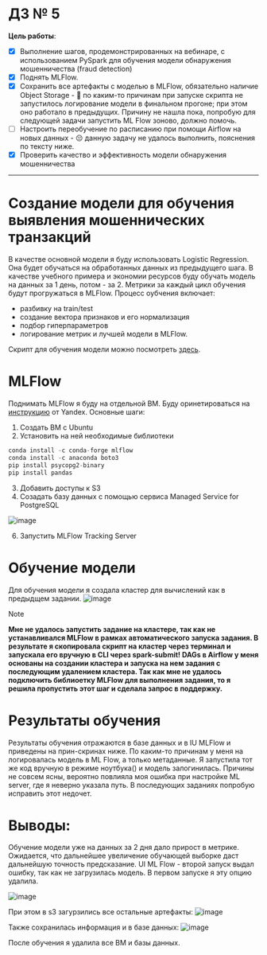 # ДЗ № 5
**Цель работы**:
- [x] Выполнение шагов, продемонстрированных на вебинаре, с использованием PySpark для обучения
модели обнаружения мошенничества (fraud detection) 
- [x] Поднять MLFlow. 
- [x] Сохранить все артефакты с моделью в MLFlow, обязательно наличие Object Storage - :thinking: по каким-то причинам при запуске скрипта не запустилось логирование модели в финальном прогоне; при этом оно работало в предыдущих. Причину не нашла пока, попробую для следующей задачи запустить ML Flow зоново, должно помочь.
- [ ] Настроить переобучение по расписанию при помощи Airflow на новых данных - :pensive: данную задачу не удалось выполнить, пояснения по тексту ниже.
- [x] Проверить качество и эффективность модели обнаружения мошенничества
<hr>

# Создание модели для обучения выявления мошеннических транзакций
В качестве основной модели я буду использовать Logistic Regression. Она будет обучаться на обработанных данных из предыдущего шага. В качестве учебного примера и экономии ресурсов буду обучать модель на данных за 1 день, потом - за 2. Метрики за каждый цикл обучения будут прогружаться в MLFlow. Процесс оубчения включает:
- разбивку на train/test
- создание вектора признаков и его нормализация
- подбор гиперпараметров
- логирование метрик и лучшей модели в MLFlow.
  
Скрипт для обучения модели можно посмотреть [здесь](https://github.com/shakhovak/MLOps_HW/blob/master/HW_5/model_train.py).

# MLFlow
Поднимать MLFlow я буду на отдельной ВМ. Буду оринетироваться на [инструкцию](https://cloud.yandex.ru/ru/docs/datasphere/tutorials/mlflow-datasphere#setup-mlflow) от Yandex. Основные шаги:
1. Создать ВМ с Ubuntu
2. Установить на ней необходимые библиотеки

```python 
conda install -c conda-forge mlflow
conda install -c anaconda boto3
pip install psycopg2-binary
pip install pandas
```
3. Добавить доступы к S3
4. Созадать базу данных с помощью сервиса Managed Service for PostgreSQL

![image](https://github.com/shakhovak/MLOps_HW/assets/89096305/31ef11dd-9f08-48c6-9a19-faa0d0a22932)

6. Запустить MLFlow Tracking Server 

# Обучение модели
Для обучения модели я создала кластер для вычислений как в предыдщем задании.
   ![image](https://github.com/shakhovak/MLOps_HW/assets/89096305/71d00252-a0b2-4c5f-8005-0188f01f6819)
   
 > [!NOTE]
> **Мне не удалось запустить задание на кластере, так как не устанавливался MLFlow в рамках автоматического запуска задания. В результате я скопировала скрипт на кластер через терминал и запускала его вручную в CLI через spark-submit! DAGs в Airflow у меня основаны на создании кластера и запуска на нем задания с последующим удалением кластера. Так как мне не удалось подключить библиоетку MLFlow для выполнения задания, то я решила пропустить этот шаг и сделала запрос в поддержку.**

# Результаты обучения
Результаты обучения отражаются в базе данных и в IU MLFlow и приведены на прин-скринах ниже. По каким-то причинам у меня на логировалась модель в ML Flow, а только метаданные. Я запустила тот же код вручную в режиме ноутбука() и модель залогинилась. Причины не совсем ясны, вероятно повлияла моя ошибка при настройке ML server, где я неверно указала путь. В последующих заданиях попробую исправить этот недочет.

# Выводы:
Обучение модели уже на данных за 2 дня дало прирост в метрике. Ожидается, что дальнейшее увеличение обучающей выборке даст дальнейшую точность предсказание.
UI ML Flow - второй запуск выдал ошибку, так как не загрузилась модель. В первом запуске я эту опцию удалила. 

![image](https://github.com/shakhovak/MLOps_HW/assets/89096305/0051208f-e2f6-4782-90aa-cfbc96e98742)

При этом в s3 загурзились все остальные артефакты:
![image](https://github.com/shakhovak/MLOps_HW/assets/89096305/70d10ec8-48aa-4022-ae0f-b3c4e963d609)


Также сохранилась информация и в базе данных:
![image](https://github.com/shakhovak/MLOps_HW/assets/89096305/1df1ad9c-22bd-4d8e-bdc7-200414733ec6)


После обучения я удалила все ВМ и базы данных.



   
